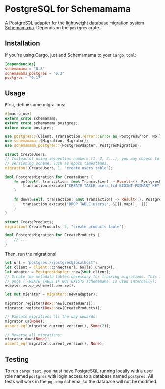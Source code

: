 # PostgreSQL for Schemamama

A PostgreSQL adapter for the lightweight database migration system [Schemamama](https://github.com/SkylerLipthay/schemamama). Depends on the `postgres` crate.

## Installation

If you're using Cargo, just add Schemamama to your `Cargo.toml`:

```toml
[dependencies]
schemamama = "0.3"
schemamama_postgres = "0.3"
postgres = "0.17"
```

## Usage

First, define some migrations:

```rust
#[macro_use]
extern crate schemamama;
extern crate schemamama_postgres;
extern crate postgres;

use postgres::{Client, Transaction, error::Error as PostgresError, NoTls};
use schemamama::{Migration, Migrator};
use schemamama_postgres::{PostgresAdapter, PostgresMigration};

struct CreateUsers;
// Instead of using sequential numbers (1, 2, 3...), you may choose to use a collaborative
// versioning scheme, such as epoch timestamps.
migration!(CreateUsers, 1, "create users table");

impl PostgresMigration for CreateUsers {
    fn up(&self, transaction: &mut Transaction) -> Result<(), PostgresError> {
        transaction.execute("CREATE TABLE users (id BIGINT PRIMARY KEY);", &[]).map(|_| ())
    }

    fn down(&self, transaction: &mut Transaction) -> Result<(), PostgresError> {
        transaction.execute("DROP TABLE users;", &[]).map(|_| ())
    }
}

struct CreateProducts;
migration!(CreateProducts, 2, "create products table");

impl PostgresMigration for CreateProducts {
    // ...
}
```

Then, run the migrations!

```rust
let url = "postgres://postgres@localhost";
let client = Client::connect(url, NoTls).unwrap();
let adapter = PostgresAdapter::new(&mut client);
// Create the metadata tables necessary for tracking migrations. This is safe to call more than
// once (`CREATE TABLE IF NOT EXISTS schemamama` is used internally):
adapter.setup_schema().unwrap();

let mut migrator = Migrator::new(adapter);

migrator.register(Box::new(CreateUsers));
migrator.register(Box::new(CreateProducts));

// Execute migrations all the way upwards:
migrator.up(None);
assert_eq!(migrator.current_version(), Some(2));

// Reverse all migrations:
migrator.down(None);
assert_eq!(migrator.current_version(), None);
```

## Testing

To run `cargo test`, you must have PostgreSQL running locally with a user role named `postgres` with login access to a database named `postgres`. All tests will work in the `pg_temp` schema, so the database will not be modified.

